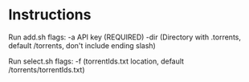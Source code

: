 # Instructions
Run add.sh 
  flags:
    -a API key (REQUIRED)
    -dir (Directory with .torrents, default /torrents, don't include ending slash)

Run select.sh
  flags:
    -f (torrentIds.txt location, default /torrents/torrentIds.txt)
  
